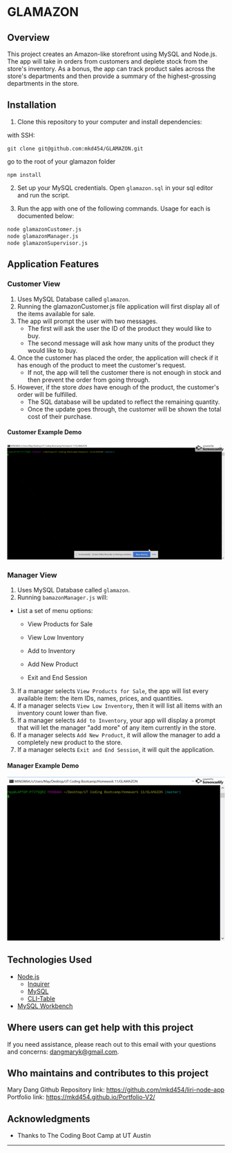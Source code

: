 # GLAMAZON

## Overview

This project creates an Amazon-like storefront using MySQL and Node.js. The app will take in orders from customers and deplete stock from the store's inventory. As a bonus, the app can track product sales across the store's departments and then provide a summary of the highest-grossing departments in the store.

## Installation

1. Clone this repository to your computer and install dependencies:

with SSH:
```
git clone git@github.com:mkd454/GLAMAZON.git
```

go to the root of your glamazon folder
```
npm install
```

2. Set up your MySQL credentials. Open `glamazon.sql` in your sql editor and run the script.

3. Run the app with one of the following commands. Usage for each is documented below:
``` 
node glamazonCustomer.js
node glamazonManager.js
node glamazonSupervisor.js
```

## Application Features
### Customer View

1. Uses MySQL Database called `glamazon`.
2. Running the glamazonCustomer.js file application will first display all of the items available for sale. 
3. The app will prompt the user with two messages.
   * The first will ask the user the ID of the product they would like to buy.
   * The second message will ask how many units of the product they would like to buy.
4. Once the customer has placed the order, the application will check if it has enough of the product to meet the customer's request.
   * If not, the app will tell the customer there is not enough in stock and then prevent the order from going through.
5. However, if the store _does_ have enough of the product, the customer's order will be fulfilled.
   * The SQL database will be updated to reflect the remaining quantity.
   * Once the update goes through, the customer will be shown the total cost of their purchase.

#### Customer Example Demo
<img src='./images/customer-example.gif'><br>

### Manager View

1. Uses MySQL Database called `glamazon`.
2. Running `bamazonManager.js` will:

  * List a set of menu options:

    * View Products for Sale
    
    * View Low Inventory
    
    * Add to Inventory
    
    * Add New Product

    * Exit and End Session

3. If a manager selects `View Products for Sale`, the app will list every available item: the item IDs, names, prices, and quantities.
4. If a manager selects `View Low Inventory`, then it will list all items with an inventory count lower than five.
5. If a manager selects `Add to Inventory`, your app will display a prompt that will let the manager "add more" of any item currently in the store.
6. If a manager selects `Add New Product`, it will allow the manager to add a completely new product to the store.
7. If a manager selects `Exit and End Session`, it will quit the application.

#### Manager Example Demo
<img src='./images/manager-example.gif'><br>

## Technologies Used
* [Node.js](https://www.npmjs.com/)
  - [Inquirer](https://github.com/SBoudrias/Inquirer.js)
  - [MySQL](https://github.com/mysqljs/mysql)
  - [CLI-Table](https://github.com/Automattic/cli-table)
* [MySQL Workbench](https://dev.mysql.com/downloads/workbench/)

## Where users can get help with this project
If you need assistance, please reach out to this email with your questions and concerns: <dangmaryk@gmail.com>.

## Who maintains and contributes to this project 
Mary Dang
Github Repository link: <https://github.com/mkd454/liri-node-app>
Portfolio link: <https://mkd454.github.io/Portfolio-V2/>

## Acknowledgments

* Thanks to The Coding Boot Camp at UT Austin

- - -